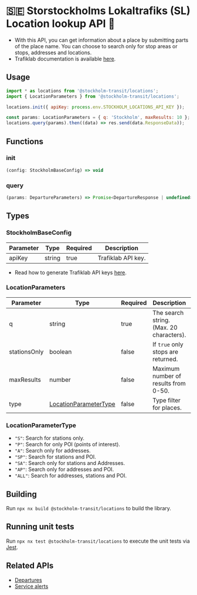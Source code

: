 # 🇸🇪 Storstockholms Lokaltrafiks (SL) Location lookup API 🚆

- With this API, you can get information about a place by submitting parts of the place name. You can choose to search only for stop areas or stops, addresses and locations.
- Trafiklab documentation is available [here](https://www.trafiklab.se/api/trafiklab-apis/sl/stop-lookup/).

## Usage

```javascript
import * as locations from '@stockholm-transit/locations';
import { LocationParameters } from '@stockholm-transit/locations';

locations.init({ apiKey: process.env.STOCKHOLM_LOCATIONS_API_KEY });

const params: LocationParameters = { q: 'Stockholm', maxResults: 10 };
locations.query(params).then((data) => res.send(data.ResponseData));
```

## Functions

### init

```javascript
(config: StockholmBaseConfig) => void
```

### query

```javascript
(params: DepartureParameters) => Promise<DepartureResponse | undefined>
```

## Types

### StockholmBaseConfig

| Parameter | Type   | Required | Description        |
| --------- | ------ | -------- | ------------------ |
| apiKey    | string | true     | Trafiklab API key. |

- Read how to generate Trafiklab API keys [here](https://www.trafiklab.se/docs/using-trafiklab/getting-api-keys/).

### LocationParameters

| Parameter    | Type                                            | Required | Description                              | Default |
| ------------ | ----------------------------------------------- | -------- | ---------------------------------------- | ------- |
| q            | string                                          | true     | The search string. (Max. 20 characters). |         |
| stationsOnly | boolean                                         | false    | If `true` only stops are returned.       | `true`  |
| maxResults   | number                                          | false    | Maximum number of results from 0-50.     | `10`    |
| type         | [LocationParameterType](#LocationParameterType) | false    | Type filter for places.                  | `"ALL"` |

### LocationParameterType

- `"S"`: Search for stations only.
- `"P"`: Search for only POI (points of interest).
- `"A"`: Search only for addresses.
- `"SP"`: Search for stations and POI.
- `"SA"`: Search only for stations and Addresses.
- `"AP"`: Search only for addresses and POI.
- `"ALL"`: Search for addresses, stations and POI.

## Building

Run `npx nx build @stockholm-transit/locations` to build the library.

## Running unit tests

Run `npx nx test @stockholm-transit/locations` to execute the unit tests via [Jest](https://jestjs.io).

## Related APIs

- [Departures](https://www.npmjs.com/package/@stockholm-transit/departures)
- [Service alerts](https://www.npmjs.com/package/@stockholm-transit/service-alerts)

